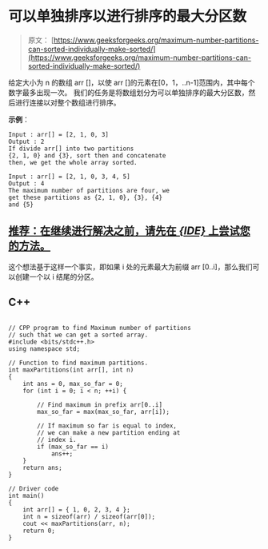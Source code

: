 # 可以单独排序以进行排序的最大分区数

> 原文： [https://www.geeksforgeeks.org/maximum-number-partitions-can-sorted-individually-make-sorted/](https://www.geeksforgeeks.org/maximum-number-partitions-can-sorted-individually-make-sorted/)

给定大小为 n 的数组 arr []，以使 arr []的元素在[0，1，..n-1]范围内，其中每个数字最多出现一次。 我们的任务是将数组划分为可以单独排序的最大分区数，然后进行连接以对整个数组进行排序。

**示例**：

```
Input : arr[] = [2, 1, 0, 3]
Output : 2
If divide arr[] into two partitions
{2, 1, 0} and {3}, sort then and concatenate
then, we get the whole array sorted.

Input : arr[] = [2, 1, 0, 3, 4, 5]
Output : 4
The maximum number of partitions are four, we
get these partitions as {2, 1, 0}, {3}, {4} 
and {5}

```

## [推荐：在继续进行解决之前，请先在 ***{IDE}*** 上尝试您的方法。](https://ide.geeksforgeeks.org/)

这个想法基于这样一个事实，即如果 i 处的元素最大为前缀 arr [0..i]，那么我们可以创建一个以 i 结尾的分区。

## C++ 

```

// CPP program to find Maximum number of partitions 
// such that we can get a sorted array. 
#include <bits/stdc++.h> 
using namespace std; 

// Function to find maximum partitions. 
int maxPartitions(int arr[], int n) 
{ 
    int ans = 0, max_so_far = 0; 
    for (int i = 0; i < n; ++i) { 

        // Find maximum in prefix arr[0..i] 
        max_so_far = max(max_so_far, arr[i]); 

        // If maximum so far is equal to index, 
        // we can make a new partition ending at 
        // index i. 
        if (max_so_far == i) 
            ans++; 
    } 
    return ans; 
} 

// Driver code 
int main() 
{ 
    int arr[] = { 1, 0, 2, 3, 4 }; 
    int n = sizeof(arr) / sizeof(arr[0]); 
    cout << maxPartitions(arr, n); 
    return 0; 
} 

```